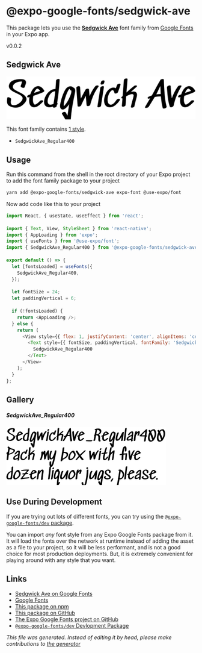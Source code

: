 # @expo-google-fonts/sedgwick-ave

This package lets you use the [**Sedgwick Ave**](https://fonts.google.com/specimen/Sedgwick+Ave) font family from [Google Fonts](https://fonts.google.com/) in your Expo app.

v0.0.2

## Sedgwick Ave

![Sedgwick Ave](./font-family.png)

This font family contains [1 style](#gallery).

- `SedgwickAve_Regular400`

## Usage

Run this command from the shell in the root directory of your Expo project to add the font family package to your project
```sh
yarn add @expo-google-fonts/sedgwick-ave expo-font @use-expo/font
```

Now add code like this to your project
```js
import React, { useState, useEffect } from 'react';

import { Text, View, StyleSheet } from 'react-native';
import { AppLoading } from 'expo';
import { useFonts } from '@use-expo/font';
import { SedgwickAve_Regular400 } from '@expo-google-fonts/sedgwick-ave';

export default () => {
  let [fontsLoaded] = useFonts({
    SedgwickAve_Regular400,
  });

  let fontSize = 24;
  let paddingVertical = 6;

  if (!fontsLoaded) {
    return <AppLoading />;
  } else {
    return (
      <View style={{ flex: 1, justifyContent: 'center', alignItems: 'center' }}>
        <Text style={{ fontSize, paddingVertical, fontFamily: 'SedgwickAve_Regular400' }}>
          SedgwickAve_Regular400
        </Text>
      </View>
    );
  }
};

```

## Gallery

##### SedgwickAve_Regular400
![SedgwickAve_Regular400](./75c5db2b35fc38825c6bb8e5b7950fcedcfd03dec14b735dc12648a9b601d9f8.ttf.png)


## Use During Development

If you are trying out lots of different fonts, you can try using the [`@expo-google-fonts/dev` package](https://www.npmjs.com/package/@expo-google-fonts/dev).

You can import *any* font style from any Expo Google Fonts package from it. It will load the fonts
over the network at runtime instead of adding the asset as a file to your project, so it will be 
less performant, and is not a good choice for most production deployments. But, it is extremely convenient
for playing around with any style that you want.

## Links

- [Sedgwick Ave on Google Fonts](https://fonts.google.com/specimen/Sedgwick+Ave)
- [Google Fonts](https://fonts.google.com/)
- [This package on npm](https://www.npmjs.com/package/@expo-google-fonts/sedgwick-ave)
- [This package on GitHub](https://github.com/expo/google-fonts/tree/master/font-packages/sedgwick-ave)
- [The Expo Google Fonts project on GitHub](https://github.com/expo/google-fonts)
- [`@expo-google-fonts/dev` Devlopment Package](https://github.com/expo/google-fonts/tree/master/font-packages/dev)


*This file was generated. Instead of editing it by head, please make contributions to [the generator](https://github.com/expo/google-fonts/tree/master/packages/generator)*
